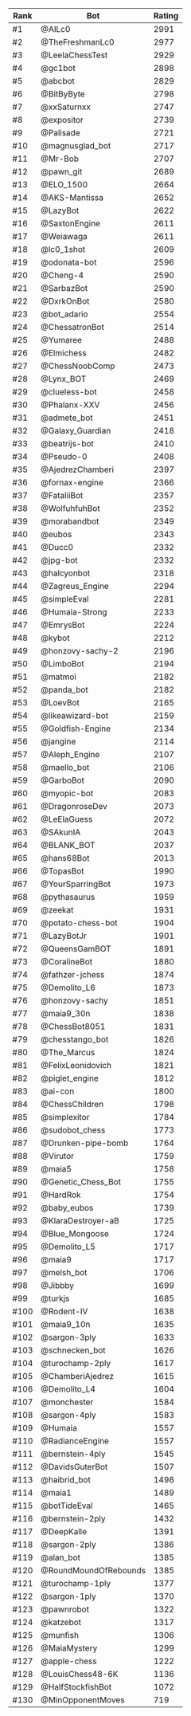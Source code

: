 Rank|Bot|Rating
---|---|---
#1|@AILc0|2991
#2|@TheFreshmanLc0|2977
#3|@LeelaChessTest|2929
#4|@gc1bot|2898
#5|@abcbot|2829
#6|@BitByByte|2798
#7|@xxSaturnxx|2747
#8|@expositor|2739
#9|@Palisade|2721
#10|@magnusglad_bot|2717
#11|@Mr-Bob|2707
#12|@pawn_git|2689
#13|@ELO_1500|2664
#14|@AKS-Mantissa|2652
#15|@LazyBot|2622
#16|@SaxtonEngine|2611
#17|@Weiawaga|2611
#18|@lc0_1shot|2609
#19|@odonata-bot|2596
#20|@Cheng-4|2590
#21|@SarbazBot|2590
#22|@DxrkOnBot|2580
#23|@bot_adario|2554
#24|@ChessatronBot|2514
#25|@Yumaree|2488
#26|@Elmichess|2482
#27|@ChessNoobComp|2473
#28|@Lynx_BOT|2469
#29|@clueless-bot|2458
#30|@Phalanx-XXV|2456
#31|@admete_bot|2451
#32|@Galaxy_Guardian|2418
#33|@beatrijs-bot|2410
#34|@Pseudo-0|2408
#35|@AjedrezChamberi|2397
#36|@fornax-engine|2366
#37|@FataliiBot|2357
#38|@WolfuhfuhBot|2352
#39|@morabandbot|2349
#40|@eubos|2343
#41|@Ducc0|2332
#42|@jpg-bot|2332
#43|@halcyonbot|2318
#44|@Zagreus_Engine|2294
#45|@simpleEval|2281
#46|@Humaia-Strong|2233
#47|@EmrysBot|2224
#48|@kybot|2212
#49|@honzovy-sachy-2|2196
#50|@LimboBot|2194
#51|@matmoi|2182
#52|@panda_bot|2182
#53|@LoevBot|2165
#54|@likeawizard-bot|2159
#55|@Goldfish-Engine|2134
#56|@jangine|2114
#57|@Aleph_Engine|2107
#58|@maello_bot|2106
#59|@GarboBot|2090
#60|@myopic-bot|2083
#61|@DragonroseDev|2073
#62|@LeElaGuess|2072
#63|@SAkunIA|2043
#64|@BLANK_BOT|2037
#65|@hans68Bot|2013
#66|@TopasBot|1990
#67|@YourSparringBot|1973
#68|@pythasaurus|1959
#69|@zeekat|1931
#70|@potato-chess-bot|1904
#71|@LazyBotJr|1901
#72|@QueensGamBOT|1891
#73|@CoralineBot|1880
#74|@fathzer-jchess|1874
#75|@Demolito_L6|1873
#76|@honzovy-sachy|1851
#77|@maia9_30n|1838
#78|@ChessBot8051|1831
#79|@chesstango_bot|1826
#80|@The_Marcus|1824
#81|@FelixLeonidovich|1821
#82|@piglet_engine|1812
#83|@ai-con|1800
#84|@ChessChildren|1798
#85|@simplexitor|1784
#86|@sudobot_chess|1773
#87|@Drunken-pipe-bomb|1764
#88|@Virutor|1759
#89|@maia5|1758
#90|@Genetic_Chess_Bot|1755
#91|@HardRok|1754
#92|@baby_eubos|1739
#93|@KlaraDestroyer-aB|1725
#94|@Blue_Mongoose|1724
#95|@Demolito_L5|1717
#96|@maia9|1717
#97|@melsh_bot|1706
#98|@Jibbby|1699
#99|@turkjs|1685
#100|@Rodent-IV|1638
#101|@maia9_10n|1635
#102|@sargon-3ply|1633
#103|@schnecken_bot|1626
#104|@turochamp-2ply|1617
#105|@ChamberiAjedrez|1615
#106|@Demolito_L4|1604
#107|@monchester|1584
#108|@sargon-4ply|1583
#109|@Humaia|1557
#110|@RadianceEngine|1557
#111|@bernstein-4ply|1545
#112|@DavidsGuterBot|1507
#113|@haibrid_bot|1498
#114|@maia1|1489
#115|@botTideEval|1465
#116|@bernstein-2ply|1432
#117|@DeepKalle|1391
#118|@sargon-2ply|1386
#119|@alan_bot|1385
#120|@RoundMoundOfRebounds|1385
#121|@turochamp-1ply|1377
#122|@sargon-1ply|1370
#123|@pawnrobot|1322
#124|@katzebot|1317
#125|@munfish|1306
#126|@MaiaMystery|1299
#127|@apple-chess|1222
#128|@LouisChess48-6K|1136
#129|@HalfStockfishBot|1072
#130|@MinOpponentMoves|719
